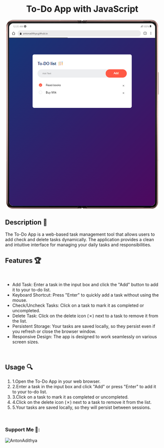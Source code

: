 <h1 align="center" id="title">To-Do App with JavaScript</h1>

<p align="center"><img src="images/todojavascript.png" alt="project-image"></p>

<h2>Description 📙</h2>

<p id="description">The To-Do App is a web-based task management tool that allows users to add check and delete tasks dynamically. The application provides a clean and intuitive interface for managing your daily tasks and responsibilities.</p>

<h2>Features 🏆</h2>
<br>
<ul>

<li> <bold>Add Task: Enter a task in the input box and click the "Add" button to add it to your to-do list.

<li>Keyboard Shortcut: Press "Enter" to quickly add a task without using the mouse.
<li>Check/Uncheck Tasks: Click on a task to mark it as completed or uncompleted.

<li>Delete Task: Click on the delete icon (✗) next to a task to remove it from the list.

<li>Persistent Storage: Your tasks are saved locally, so they persist even if you refresh or close the browser window.

<li>Responsive Design: The app is designed to work seamlessly on various screen sizes.
</ul>

<br>

<h2>Usage 🔍</h2>
<ol>
  <li>1.Open the To-Do App in your web browser.</li>
  <li>2.Enter a task in the input box and click "Add" or press "Enter" to add it to your to-do list.</li>
  <li>3.Click on a task to mark it as completed or uncompleted.</li>
<li>4.Click on the delete icon (✗) next to a task to remove it from the list.
<li>5.Your tasks are saved locally, so they will persist between sessions.
</ol>
<br>
<h3 align="left">Support Me 💖:</h3>
<p><a href="https://www.buymeacoffee.com/AntonAdithya"> <img align="left" src="https://cdn.buymeacoffee.com/buttons/v2/default-yellow.png" height="50" width="210" alt="AntonAdithya" /></a></p><br><br>





